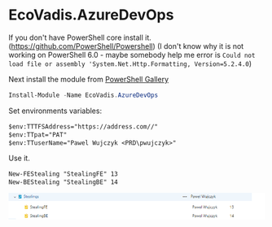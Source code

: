 # EcoVadis.AzureDevOps

If you don't have PowerShell core install it. (https://github.com/PowerShell/Powershell) (I don't know why it is not working on PowerShell 6.0 - maybe somebody help me error is  ``Could not load file or assembly 'System.Net.Http.Formatting, Version=5.2.4.0``)

Next install the module from [PowerShell Gallery](https://www.powershellgallery.com/packages/EcoVadis.AzureDevOps/)


```powershell
Install-Module -Name EcoVadis.AzureDevOps	
```


Set environments variables:
```
$env:TTTFSAddress="https://address.com//"
$env:TTpat="PAT"
$env:TTuserName="Pawel Wujczyk <PRD\pwujczyk>"
```

Use it.

```
New-FEStealing "StealingFE" 13
New-BEStealing "StealingBE" 14
 ```
![Stealing](Images/StealingInTFS.png)



